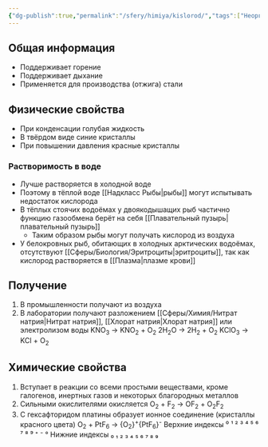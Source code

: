 ```yaml
---
{"dg-publish":true,"permalink":"/sfery/himiya/kislorod/","tags":["Неорганика"]}
---
```


## Общая информация
- Поддерживает горение
- Поддерживает дыхание
- Применяется для производства (отжига) стали
## Физические свойства
- При конденсации голубая жидкость
- В твёрдом виде синие кристаллы
- При повышении давления красные кристаллы
### Растворимость в воде
- Лучше растворяется в холодной воде
- Поэтому в тёплой воде [[Надкласс Рыбы\|рыбы]] могут испытывать недостаток кислорода 
- В тёплых стоячих водоёмах у двоякодышащих рыб частично функцию газообмена берёт на себя [[Плавательный пузырь\|плавательный пузырь]]
	- Таким образом рыбы могут получать кислород из воздуха
- У белокровных рыб, обитающих в холодных арктических водоёмах, отсутствуют [[Сферы/Биология/Эритроциты\|эритроциты]], так как кислород растворяется в [[Плазма\|плазме крови]]
## Получение
1. В промышленности получают из воздуха
2. В лаборатории получают разложением [[Сферы/Химия/Нитрат натрия\|Нитрат натрия]], [[Хлорат натрия\|Хлорат натрия]] или электролизом воды
																KNO<sub>3</sub> → KNO<sub>2</sub> + O<sub>2</sub>
																2H<sub>2</sub>O → 2H<sub>2</sub> + O<sub>2</sub>
																KClO<sub>3</sub> → KCl + O<sub>2</sub> 
## Химические свойства
1. Вступает в реакции со всеми простыми веществами, кроме галогенов, инертных газов и некоторых благородных металлов 
2. Сильными окислителями окисляется
																O<sub>2</sub> + F<sub>2</sub>  → OF<sub>2</sub> + O<sub>2</sub>F<sub>2</sub>
3. С гексафторидом платины образует ионное соединение (кристаллы красного цвета)
																O<sub>2</sub> + PtF<sub>6</sub> → {O<sub>2</sub>}<sup>+</sup>{PtF<sub>6</sub>}<sup>-</sup> 
Верхние индексы ⁰ ¹ ² ³ ⁴ ⁵ ⁶ ⁷ ⁸ ⁹ ⁺ ⁻ °
Нижние индексы ₀ ₁ ₂ ₃ ₄ ₅ ₆ ₇ ₈ ₉ 